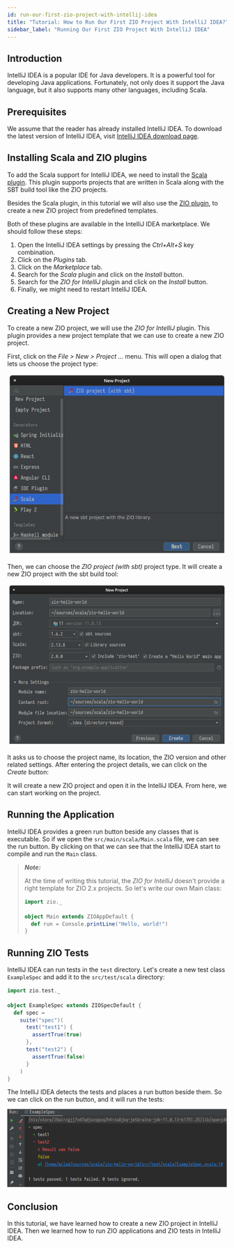 ```yaml
---
id: run-our-first-zio-project-with-intellij-idea
title: "Tutorial: How to Run Our First ZIO Project With IntelliJ IDEA?"
sidebar_label: "Running Our First ZIO Project With IntelliJ IDEA"
---
```


## Introduction

IntelliJ IDEA is a popular IDE for Java developers. It is a powerful tool for developing Java applications. Fortunately, not only does it support the Java language, but it also supports many other languages, including Scala.

## Prerequisites

We assume that the reader has already installed IntelliJ IDEA. To download the latest version of IntelliJ IDEA, visit [IntelliJ IDEA download page](https://www.jetbrains.com/idea/download/).

## Installing Scala and ZIO plugins

To add the Scala support for IntelliJ IDEA, we need to install the [Scala plugin](https://plugins.jetbrains.com/plugin/scala). This plugin supports projects that are written in Scala along with the SBT build tool like the ZIO projects.

Besides the Scala plugin, in this tutorial we will also use the [ZIO plugin](https://plugins.jetbrains.com/plugin/zio), to create a new ZIO project from predefined templates.

Both of these plugins are available in the IntelliJ IDEA marketplace. We should follow these steps:
1. Open the IntelliJ IDEA settings by pressing the _Ctrl+Alt+S_ key combination.
2. Click on the _Plugins_ tab.
3. Click on the _Marketplace_ tab.
4. Search for the _Scala_ plugin and click on the _Install_ button.
5. Search for the _ZIO for IntelliJ_ plugin and click on the _Install_ button.
6. Finally, we might need to restart IntelliJ IDEA.

## Creating a New Project

To create a new ZIO project, we will use the _ZIO for IntelliJ_ plugin. This plugin provides a new project template that we can use to create a new ZIO project.

First, click on the _File > New > Project ..._ menu. This will open a dialog that lets us choose the project type:

![IntelliJ IDEA new project dialog](img/intellij-idea-new-project-1.png)

Then, we can choose the _ZIO project (with sbt)_ project type. It will create a new ZIO project with the sbt build tool:

![IntelliJ IDEA new project dialog](img/intellij-idea-new-project-2.png)

It asks us to choose the project name, its location, the ZIO version and other related settings. After entering the project details, we can click on the _Create_ button:

It will create a new ZIO project and open it in the IntelliJ IDEA. From here, we can start working on the project.

## Running the Application

IntelliJ IDEA provides a green run button beside any classes that is executable. So if we open the `src/main/scala/Main.scala` file, we can see the run button. By clicking on that we can see that the IntelliJ IDEA start to compile and run the `Main` class.

> **_Note:_** 
> 
> At the time of writing this tutorial, the _ZIO for IntelliJ_ doesn't provide a right template for ZIO 2.x projects. So let's write our own Main class:
>
> ```scala
> import zio._
> 
> object Main extends ZIOAppDefault {
>   def run = Console.printLine("Hello, world!")
> }
> ```

## Running ZIO Tests

IntelliJ IDEA can run tests in the `test` directory. Let's create a new test class `ExampleSpec` and add it to the `src/test/scala` directory:

```scala mdoc:compile-only
import zio.test._

object ExampleSpec extends ZIOSpecDefault {
  def spec =
    suite("spec")(
      test("test1") {
        assertTrue(true)
      },
      test("test2") {
        assertTrue(false)
      }
    )
}
```

The IntelliJ IDEA detects the tests and places a run button beside them. So we can click on the run button, and it will run the tests:

![IntelliJ IDEA test output](img/intellij-idea-test-runner-output.png)

## Conclusion

In this tutorial, we have learned how to create a new ZIO project in IntelliJ IDEA. Then we learned how to run ZIO applications and ZIO tests in IntelliJ IDEA.
